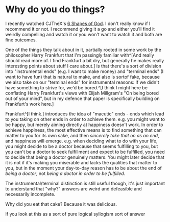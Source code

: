 # Why do you do things?

I recently watched CJTheX's [6 Shapes of God](https://www.youtube.com/watch?v=GZg_36utl2w). I don't really know if I recommend it or not. I recommend giving it a go and either you'll find it weirdly compelling and watch it or you won't want to watch it and both are fine outcomes.

One of the things they talk about in it, partially rooted in some work by the philosopher Harry Frankfurt that I'm passingly familiar with^[And really should read more of. I find Frankfurt a bit dry, but generally he makes really interesting points about stuff I care about.] is that there's a sort of division into "instrumental ends" (e.g. I want to make money) and "terminal ends" (I want to have fun)  that is natural to make, and also is sortof fake, because we also take on our "terminal ends" for instrumental reasons: If we didn't have something to strive for, we'd be bored.^[I think I might here be conflating Harry Frankfurt's views with Elijah Millgram's "On being bored out of your mind", but in my defence that paper is specifically building on Frankfurt's work here.]

Frankfurt^[I think.] introduces the idea of "maeutic" ends - ends which lead to you taking on other ends in order to achieve them. e.g. you might want to be happy, but merely aiming directly at happiness doesn't work. In order to achieve happiness, the most effective means is to find something that can matter to you for its own sake, and then *sincerely take that on as an end*, and happiness will emerge. e.g. when deciding what to do with your life, you might decide to be a doctor because that seems fulfilling to you, but you can't be a doctor to seek fulfillment and expect to be fulfilled, you need to decide that being a doctor genuinely matters. You might later decide that it is not if it's making you miserable and lacks the qualities that matter to you, but in the moment your day-to-day reason has to be about the end of *being a doctor*, not *being a doctor in order to be fulfilled*.

The instrumental/terminal distinction is still useful though, it's just important to understand that "why?" answers are weird and defeasible and necessarily incomplete.

Why did you eat that cake? Because it was delicious.

If you look at this as a sort of pure logical syllogism sort of answer



